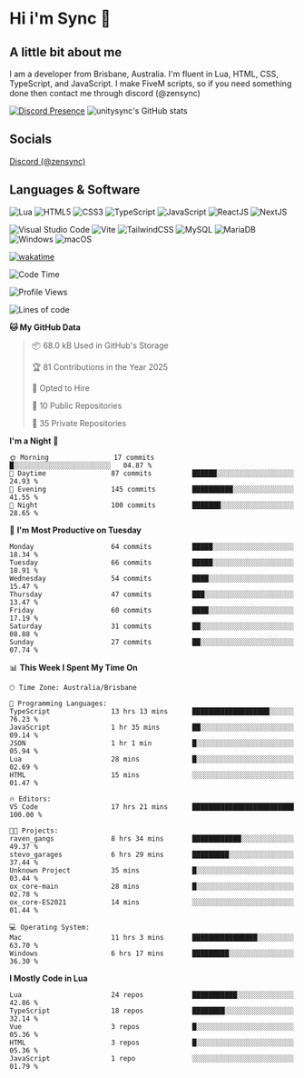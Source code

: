 # Hi i'm Sync 👋

## A little bit about me
I am a developer from Brisbane, Australia. I'm fluent in Lua, HTML, CSS, TypeScript, and JavaScript. I make FiveM scripts, so if you need something done then contact me through discord (@zensync)

[![Discord Presence](https://lanyard.cnrad.dev/api/265742868587479050)](https://discord.com/users/265742868587479050)
![unitysync's GitHub stats](https://github-readme-stats.vercel.app/api?username=unitysync&show_icons=true&theme=ambient_gradient)

## Socials
<p><a href="https://discord.com/users/265742868587479050">Discord (@zensync)</a></p>

## Languages & Software
![Lua](https://img.shields.io/badge/lua-%232C2D72.svg?style=for-the-badge&logo=lua&logoColor=white) ![HTML5](https://img.shields.io/badge/html5-%23E34F26.svg?style=for-the-badge&logo=html5&logoColor=white) ![CSS3](https://img.shields.io/badge/css3-%231572B6.svg?style=for-the-badge&logo=css3&logoColor=white) ![TypeScript](https://img.shields.io/badge/TypeScript-3178C6?logo=typescript&logoColor=fff&style=for-the-badge) ![JavaScript](https://img.shields.io/badge/javascript-%23323330.svg?style=for-the-badge&logo=javascript&logoColor=%23F7DF1E) ![ReactJS](https://shields.io/badge/react-black?logo=react&style=for-the-badge) ![NextJS](https://img.shields.io/badge/next.js-000000?style=for-the-badge&logo=nextdotjs&logoColor=white)

![Visual Studio Code](https://custom-icon-badges.demolab.com/badge/Visual%20Studio%20Code-0078d7.svg?logo=vsc&logoColor=white&style=for-the-badge) ![Vite](https://img.shields.io/badge/Vite-646CFF?style=for-the-badge&logo=Vite&logoColor=white) ![TailwindCSS](https://img.shields.io/badge/tailwindcss-%2338B2AC.svg?style=for-the-badge&logo=tailwind-css&logoColor=white) ![MySQL](https://img.shields.io/badge/MySQL-4479A1?style=for-the-badge&logo=mysql&logoColor=white) ![MariaDB](https://img.shields.io/badge/MariaDB-003545?style=for-the-badge&logo=mariadb&logoColor=white) ![Windows](https://custom-icon-badges.demolab.com/badge/Windows-0078D6?logo=windows11&logoColor=white&style=for-the-badge) ![macOS](https://img.shields.io/badge/macOS-000000?logo=apple&logoColor=F0F0F0&style=for-the-badge)

[![wakatime](https://wakatime.com/badge/user/018c590e-972a-4f9d-bbc0-f77a1b8e8227.svg?style=for-the-badge)](https://wakatime.com/@unitysync)

<!--START_SECTION:waka-->
![Code Time](http://img.shields.io/badge/Code%20Time-358%20hrs%2046%20mins-blue)

![Profile Views](http://img.shields.io/badge/Profile%20Views-5-blue)

![Lines of code](https://img.shields.io/badge/From%20Hello%20World%20I%27ve%20Written-377.5%20thousand%20lines%20of%20code-blue)

**🐱 My GitHub Data** 

> 📦 68.0 kB Used in GitHub's Storage 
 > 
> 🏆 81 Contributions in the Year 2025
 > 
> 💼 Opted to Hire
 > 
> 📜 10 Public Repositories 
 > 
> 🔑 35 Private Repositories 
 > 
**I'm a Night 🦉** 

```text
🌞 Morning                17 commits          █░░░░░░░░░░░░░░░░░░░░░░░░   04.87 % 
🌆 Daytime                87 commits          ██████░░░░░░░░░░░░░░░░░░░   24.93 % 
🌃 Evening                145 commits         ██████████░░░░░░░░░░░░░░░   41.55 % 
🌙 Night                  100 commits         ███████░░░░░░░░░░░░░░░░░░   28.65 % 
```
📅 **I'm Most Productive on Tuesday** 

```text
Monday                   64 commits          █████░░░░░░░░░░░░░░░░░░░░   18.34 % 
Tuesday                  66 commits          █████░░░░░░░░░░░░░░░░░░░░   18.91 % 
Wednesday                54 commits          ████░░░░░░░░░░░░░░░░░░░░░   15.47 % 
Thursday                 47 commits          ███░░░░░░░░░░░░░░░░░░░░░░   13.47 % 
Friday                   60 commits          ████░░░░░░░░░░░░░░░░░░░░░   17.19 % 
Saturday                 31 commits          ██░░░░░░░░░░░░░░░░░░░░░░░   08.88 % 
Sunday                   27 commits          ██░░░░░░░░░░░░░░░░░░░░░░░   07.74 % 
```


📊 **This Week I Spent My Time On** 

```text
🕑︎ Time Zone: Australia/Brisbane

💬 Programming Languages: 
TypeScript               13 hrs 13 mins      ███████████████████░░░░░░   76.23 % 
JavaScript               1 hr 35 mins        ██░░░░░░░░░░░░░░░░░░░░░░░   09.14 % 
JSON                     1 hr 1 min          █░░░░░░░░░░░░░░░░░░░░░░░░   05.94 % 
Lua                      28 mins             █░░░░░░░░░░░░░░░░░░░░░░░░   02.69 % 
HTML                     15 mins             ░░░░░░░░░░░░░░░░░░░░░░░░░   01.47 % 

🔥 Editors: 
VS Code                  17 hrs 21 mins      █████████████████████████   100.00 % 

🐱‍💻 Projects: 
raven_gangs              8 hrs 34 mins       ████████████░░░░░░░░░░░░░   49.37 % 
stevo_garages            6 hrs 29 mins       █████████░░░░░░░░░░░░░░░░   37.44 % 
Unknown Project          35 mins             █░░░░░░░░░░░░░░░░░░░░░░░░   03.44 % 
ox_core-main             28 mins             █░░░░░░░░░░░░░░░░░░░░░░░░   02.78 % 
ox_core-ES2021           14 mins             ░░░░░░░░░░░░░░░░░░░░░░░░░   01.44 % 

💻 Operating System: 
Mac                      11 hrs 3 mins       ████████████████░░░░░░░░░   63.70 % 
Windows                  6 hrs 17 mins       █████████░░░░░░░░░░░░░░░░   36.30 % 
```

**I Mostly Code in Lua** 

```text
Lua                      24 repos            ███████████░░░░░░░░░░░░░░   42.86 % 
TypeScript               18 repos            ████████░░░░░░░░░░░░░░░░░   32.14 % 
Vue                      3 repos             █░░░░░░░░░░░░░░░░░░░░░░░░   05.36 % 
HTML                     3 repos             █░░░░░░░░░░░░░░░░░░░░░░░░   05.36 % 
JavaScript               1 repo              ░░░░░░░░░░░░░░░░░░░░░░░░░   01.79 % 
```




<!--END_SECTION:waka-->

